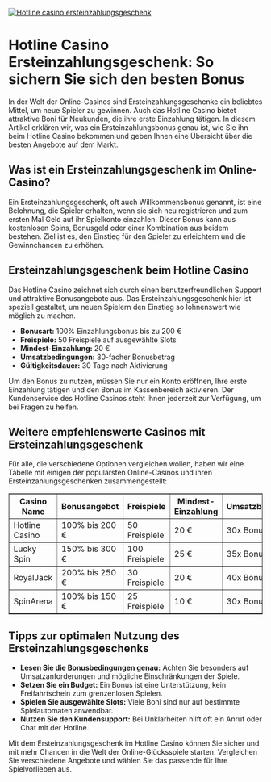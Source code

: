 [![Hotline casino ersteinzahlungsgeschenk](https://123-caf.pages.dev/gitsignup.png)](https://vrmoo.ru/Bt82HjjY)

<h1>Hotline Casino Ersteinzahlungsgeschenk: So sichern Sie sich den besten Bonus</h1>  <p>In der Welt der Online-Casinos sind Ersteinzahlungsgeschenke ein beliebtes Mittel, um neue Spieler zu gewinnen. Auch das Hotline Casino bietet attraktive Boni für Neukunden, die ihre erste Einzahlung tätigen. In diesem Artikel erklären wir, was ein Ersteinzahlungsbonus genau ist, wie Sie ihn beim Hotline Casino bekommen und geben Ihnen eine Übersicht über die besten Angebote auf dem Markt.</p>  <h2>Was ist ein Ersteinzahlungsgeschenk im Online-Casino?</h2>  <p>Ein Ersteinzahlungsgeschenk, oft auch Willkommensbonus genannt, ist eine Belohnung, die Spieler erhalten, wenn sie sich neu registrieren und zum ersten Mal Geld auf ihr Spielkonto einzahlen. Dieser Bonus kann aus kostenlosen Spins, Bonusgeld oder einer Kombination aus beidem bestehen. Ziel ist es, den Einstieg für den Spieler zu erleichtern und die Gewinnchancen zu erhöhen.</p>  <h2>Ersteinzahlungsgeschenk beim Hotline Casino</h2>  <p>Das Hotline Casino zeichnet sich durch einen benutzerfreundlichen Support und attraktive Bonusangebote aus. Das Ersteinzahlungsgeschenk hier ist speziell gestaltet, um neuen Spielern den Einstieg so lohnenswert wie möglich zu machen.</p>  <ul>   <li><strong>Bonusart:</strong> 100% Einzahlungsbonus bis zu 200 €</li>   <li><strong>Freispiele:</strong> 50 Freispiele auf ausgewählte Slots</li>   <li><strong>Mindest-Einzahlung:</strong> 20 €</li>   <li><strong>Umsatzbedingungen:</strong> 30-facher Bonusbetrag</li>   <li><strong>Gültigkeitsdauer:</strong> 30 Tage nach Aktivierung</li> </ul>  <p>Um den Bonus zu nutzen, müssen Sie nur ein Konto eröffnen, Ihre erste Einzahlung tätigen und den Bonus im Kassenbereich aktivieren. Der Kundenservice des Hotline Casinos steht Ihnen jederzeit zur Verfügung, um bei Fragen zu helfen.</p>  <h2>Weitere empfehlenswerte Casinos mit Ersteinzahlungsgeschenk</h2>  <p>Für alle, die verschiedene Optionen vergleichen wollen, haben wir eine Tabelle mit einigen der populärsten Online-Casinos und ihren Ersteinzahlungsgeschenken zusammengestellt:</p>  <table border="1" cellpadding="8" cellspacing="0">   <thead>     <tr>       <th>Casino Name</th>       <th>Bonusangebot</th>       <th>Freispiele</th>       <th>Mindest-Einzahlung</th>       <th>Umsatzbedingungen</th>     </tr>   </thead>   <tbody>     <tr>       <td>Hotline Casino</td>       <td>100% bis 200 €</td>       <td>50 Freispiele</td>       <td>20 €</td>       <td>30x Bonus</td>     </tr>     <tr>       <td>Lucky Spin</td>       <td>150% bis 300 €</td>       <td>100 Freispiele</td>       <td>25 €</td>       <td>35x Bonus</td>     </tr>     <tr>       <td>RoyalJack</td>       <td>200% bis 250 €</td>       <td>30 Freispiele</td>       <td>20 €</td>       <td>40x Bonus</td>     </tr>     <tr>       <td>SpinArena</td>       <td>100% bis 150 €</td>       <td>25 Freispiele</td>       <td>10 €</td>       <td>30x Bonus</td>     </tr>   </tbody> </table>  <h2>Tipps zur optimalen Nutzung des Ersteinzahlungsgeschenks</h2>  <ul>   <li><strong>Lesen Sie die Bonusbedingungen genau:</strong> Achten Sie besonders auf Umsatzanforderungen und mögliche Einschränkungen der Spiele.</li>   <li><strong>Setzen Sie ein Budget:</strong> Ein Bonus ist eine Unterstützung, kein Freifahrtschein zum grenzenlosen Spielen.</li>   <li><strong>Spielen Sie ausgewählte Slots:</strong> Viele Boni sind nur auf bestimmte Spielautomaten anwendbar.</li>   <li><strong>Nutzen Sie den Kundensupport:</strong> Bei Unklarheiten hilft oft ein Anruf oder Chat mit der Hotline.</li> </ul>  <p>Mit dem Ersteinzahlungsgeschenk im Hotline Casino können Sie sicher und mit mehr Chancen in die Welt der Online-Glücksspiele starten. Vergleichen Sie verschiedene Angebote und wählen Sie das passende für Ihre Spielvorlieben aus.</p>
